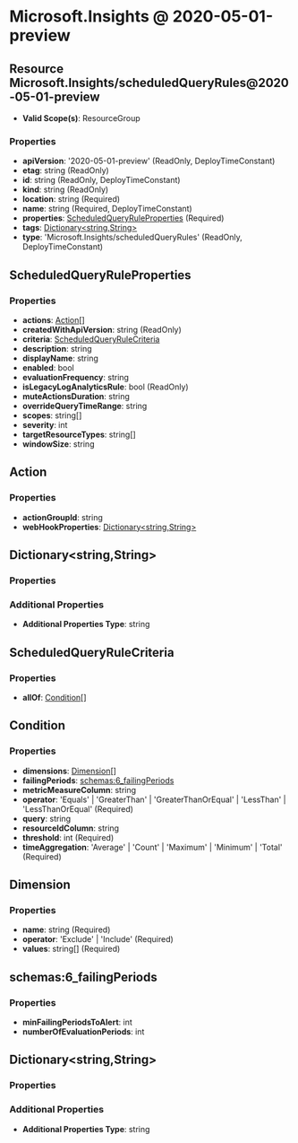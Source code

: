 # Microsoft.Insights @ 2020-05-01-preview

## Resource Microsoft.Insights/scheduledQueryRules@2020-05-01-preview
* **Valid Scope(s)**: ResourceGroup
### Properties
* **apiVersion**: '2020-05-01-preview' (ReadOnly, DeployTimeConstant)
* **etag**: string (ReadOnly)
* **id**: string (ReadOnly, DeployTimeConstant)
* **kind**: string (ReadOnly)
* **location**: string (Required)
* **name**: string (Required, DeployTimeConstant)
* **properties**: [ScheduledQueryRuleProperties](#scheduledqueryruleproperties) (Required)
* **tags**: [Dictionary<string,String>](#dictionarystringstring)
* **type**: 'Microsoft.Insights/scheduledQueryRules' (ReadOnly, DeployTimeConstant)

## ScheduledQueryRuleProperties
### Properties
* **actions**: [Action](#action)[]
* **createdWithApiVersion**: string (ReadOnly)
* **criteria**: [ScheduledQueryRuleCriteria](#scheduledqueryrulecriteria)
* **description**: string
* **displayName**: string
* **enabled**: bool
* **evaluationFrequency**: string
* **isLegacyLogAnalyticsRule**: bool (ReadOnly)
* **muteActionsDuration**: string
* **overrideQueryTimeRange**: string
* **scopes**: string[]
* **severity**: int
* **targetResourceTypes**: string[]
* **windowSize**: string

## Action
### Properties
* **actionGroupId**: string
* **webHookProperties**: [Dictionary<string,String>](#dictionarystringstring)

## Dictionary<string,String>
### Properties
### Additional Properties
* **Additional Properties Type**: string

## ScheduledQueryRuleCriteria
### Properties
* **allOf**: [Condition](#condition)[]

## Condition
### Properties
* **dimensions**: [Dimension](#dimension)[]
* **failingPeriods**: [schemas:6_failingPeriods](#schemas6failingperiods)
* **metricMeasureColumn**: string
* **operator**: 'Equals' | 'GreaterThan' | 'GreaterThanOrEqual' | 'LessThan' | 'LessThanOrEqual' (Required)
* **query**: string
* **resourceIdColumn**: string
* **threshold**: int (Required)
* **timeAggregation**: 'Average' | 'Count' | 'Maximum' | 'Minimum' | 'Total' (Required)

## Dimension
### Properties
* **name**: string (Required)
* **operator**: 'Exclude' | 'Include' (Required)
* **values**: string[] (Required)

## schemas:6_failingPeriods
### Properties
* **minFailingPeriodsToAlert**: int
* **numberOfEvaluationPeriods**: int

## Dictionary<string,String>
### Properties
### Additional Properties
* **Additional Properties Type**: string

